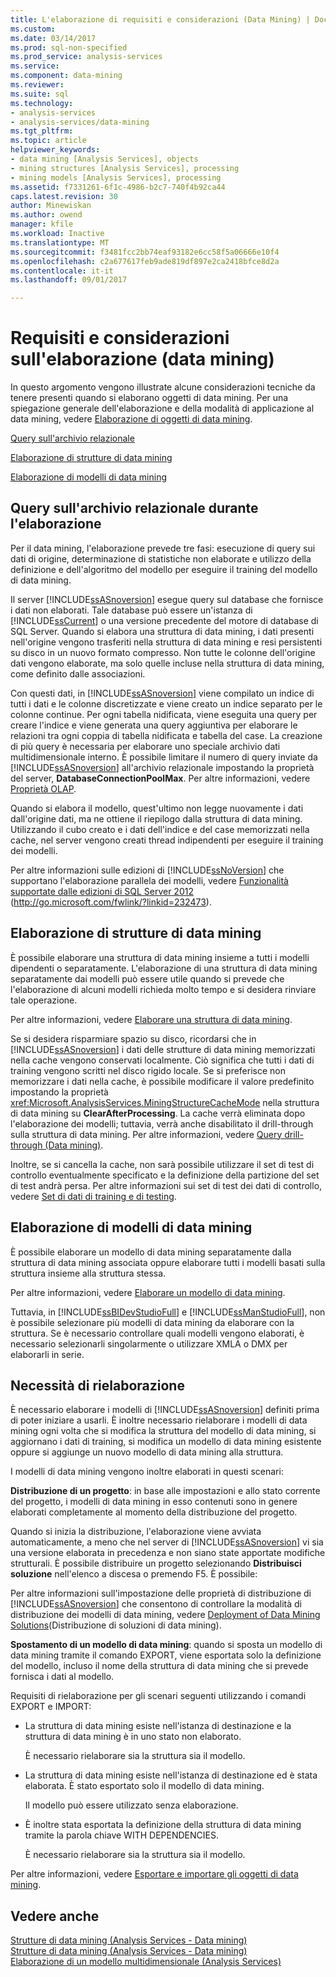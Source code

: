 ```yaml
---
title: L'elaborazione di requisiti e considerazioni (Data Mining) | Documenti Microsoft
ms.custom: 
ms.date: 03/14/2017
ms.prod: sql-non-specified
ms.prod_service: analysis-services
ms.service: 
ms.component: data-mining
ms.reviewer: 
ms.suite: sql
ms.technology:
- analysis-services
- analysis-services/data-mining
ms.tgt_pltfrm: 
ms.topic: article
helpviewer_keywords:
- data mining [Analysis Services], objects
- mining structures [Analysis Services], processing
- mining models [Analysis Services], processing
ms.assetid: f7331261-6f1c-4986-b2c7-740f4b92ca44
caps.latest.revision: 30
author: Minewiskan
ms.author: owend
manager: kfile
ms.workload: Inactive
ms.translationtype: MT
ms.sourcegitcommit: f3481fcc2bb74eaf93182e6cc58f5a06666e10f4
ms.openlocfilehash: c2a677617feb9ade819df897e2ca2418bfce8d2a
ms.contentlocale: it-it
ms.lasthandoff: 09/01/2017

---
```

# <a name="processing-requirements-and-considerations-data-mining"></a>Requisiti e considerazioni sull'elaborazione (data mining)
  In questo argomento vengono illustrate alcune considerazioni tecniche da tenere presenti quando si elaborano oggetti di data mining. Per una spiegazione generale dell'elaborazione e della modalità di applicazione al data mining, vedere [Elaborazione di oggetti di data mining](../../analysis-services/data-mining/processing-data-mining-objects.md).  
  
 [Query sull'archivio relazionale](#bkmk_QueryReqs)  
  
 [Elaborazione di strutture di data mining](#bkmk_ProcessStructures)  
  
 [Elaborazione di modelli di data mining](#bkmk_ProcessModels)  
  
##  <a name="bkmk_QueryReqs"></a> Query sull'archivio relazionale durante l'elaborazione  
 Per il data mining, l'elaborazione prevede tre fasi: esecuzione di query sui dati di origine, determinazione di statistiche non elaborate e utilizzo della definizione e dell'algoritmo del modello per eseguire il training del modello di data mining.  
  
 Il server [!INCLUDE[ssASnoversion](../../includes/ssasnoversion-md.md)] esegue query sul database che fornisce i dati non elaborati. Tale database può essere un'istanza di [!INCLUDE[ssCurrent](../../includes/sscurrent-md.md)] o una versione precedente del motore di database di SQL Server. Quando si elabora una struttura di data mining, i dati presenti nell'origine vengono trasferiti nella struttura di data mining e resi persistenti su disco in un nuovo formato compresso. Non tutte le colonne dell'origine dati vengono elaborate, ma solo quelle incluse nella struttura di data mining, come definito dalle associazioni.  
  
 Con questi dati, in [!INCLUDE[ssASnoversion](../../includes/ssasnoversion-md.md)] viene compilato un indice di tutti i dati e le colonne discretizzate e viene creato un indice separato per le colonne continue. Per ogni tabella nidificata, viene eseguita una query per creare l'indice e viene generata una query aggiuntiva per elaborare le relazioni tra ogni coppia di tabella nidificata e tabella del case. La creazione di più query è necessaria per elaborare uno speciale archivio dati multidimensionale interno. È possibile limitare il numero di query inviate da [!INCLUDE[ssASnoversion](../../includes/ssasnoversion-md.md)] all'archivio relazionale impostando la proprietà del server, **DatabaseConnectionPoolMax**. Per altre informazioni, vedere [Proprietà OLAP](../../analysis-services/server-properties/olap-properties.md).  
  
 Quando si elabora il modello, quest'ultimo non legge nuovamente i dati dall'origine dati, ma ne ottiene il riepilogo dalla struttura di data mining. Utilizzando il cubo creato e i dati dell'indice e del case memorizzati nella cache, nel server vengono creati thread indipendenti per eseguire il training dei modelli.  
  
 Per altre informazioni sulle edizioni di [!INCLUDE[ssNoVersion](../../includes/ssnoversion-md.md)] che supportano l'elaborazione parallela dei modelli, vedere [Funzionalità supportate dalle edizioni di SQL Server 2012](http://go.microsoft.com/fwlink/?linkid=232473) (http://go.microsoft.com/fwlink/?linkid=232473).  
  
##  <a name="bkmk_ProcessStructures"></a> Elaborazione di strutture di data mining  
 È possibile elaborare una struttura di data mining insieme a tutti i modelli dipendenti o separatamente. L'elaborazione di una struttura di data mining separatamente dai modelli può essere utile quando si prevede che l'elaborazione di alcuni modelli richieda molto tempo e si desidera rinviare tale operazione.  
  
 Per altre informazioni, vedere [Elaborare una struttura di data mining](../../analysis-services/data-mining/process-a-mining-structure.md).  
  
 Se si desidera risparmiare spazio su disco, ricordarsi che in [!INCLUDE[ssASnoversion](../../includes/ssasnoversion-md.md)] i dati delle strutture di data mining memorizzati nella cache vengono conservati localmente. Ciò significa che tutti i dati di training vengono scritti nel disco rigido locale. Se si preferisce non memorizzare i dati nella cache, è possibile modificare il valore predefinito impostando la proprietà <xref:Microsoft.AnalysisServices.MiningStructureCacheMode> nella struttura di data mining su **ClearAfterProcessing**. La cache verrà eliminata dopo l'elaborazione dei modelli; tuttavia, verrà anche disabilitato il drill-through sulla struttura di data mining. Per altre informazioni, vedere [Query drill-through &#40;Data mining&#41;](../../analysis-services/data-mining/drillthrough-queries-data-mining.md).  
  
 Inoltre, se si cancella la cache, non sarà possibile utilizzare il set di test di controllo eventualmente specificato e la definizione della partizione del set di test andrà persa. Per altre informazioni sui set di test dei dati di controllo, vedere [Set di dati di training e di testing](../../analysis-services/data-mining/training-and-testing-data-sets.md).  
  
##  <a name="bkmk_ProcessModels"></a> Elaborazione di modelli di data mining  
 È possibile elaborare un modello di data mining separatamente dalla struttura di data mining associata oppure elaborare tutti i modelli basati sulla struttura insieme alla struttura stessa.  
  
 Per altre informazioni, vedere [Elaborare un modello di data mining](../../analysis-services/data-mining/process-a-mining-model.md).  
  
 Tuttavia, in [!INCLUDE[ssBIDevStudioFull](../../includes/ssbidevstudiofull-md.md)] e [!INCLUDE[ssManStudioFull](../../includes/ssmanstudiofull-md.md)], non è possibile selezionare più modelli di data mining da elaborare con la struttura. Se è necessario controllare quali modelli vengono elaborati, è necessario selezionarli singolarmente o utilizzare XMLA o DMX per elaborarli in serie.  
  
## <a name="when-reprocessing-is-required"></a>Necessità di rielaborazione  
 È necessario elaborare i modelli di [!INCLUDE[ssASnoversion](../../includes/ssasnoversion-md.md)] definiti prima di poter iniziare a usarli. È inoltre necessario rielaborare i modelli di data mining ogni volta che si modifica la struttura del modello di data mining, si aggiornano i dati di training, si modifica un modello di data mining esistente oppure si aggiunge un nuovo modello di data mining alla struttura.  
  
 I modelli di data mining vengono inoltre elaborati in questi scenari:  
  
 **Distribuzione di un progetto**: in base alle impostazioni e allo stato corrente del progetto, i modelli di data mining in esso contenuti sono in genere elaborati completamente al momento della distribuzione del progetto.  
  
 Quando si inizia la distribuzione, l'elaborazione viene avviata automaticamente, a meno che nel server di [!INCLUDE[ssASnoversion](../../includes/ssasnoversion-md.md)] vi sia una versione elaborata in precedenza e non siano state apportate modifiche strutturali. È possibile distribuire un progetto selezionando **Distribuisci soluzione** nell'elenco a discesa o premendo F5. È possibile:  
  
 Per altre informazioni sull'impostazione delle proprietà di distribuzione di [!INCLUDE[ssASnoversion](../../includes/ssasnoversion-md.md)] che consentono di controllare la modalità di distribuzione dei modelli di data mining, vedere [Deployment of Data Mining Solutions](../../analysis-services/data-mining/deployment-of-data-mining-solutions.md)(Distribuzione di soluzioni di data mining).  
  
 **Spostamento di un modello di data mining**: quando si sposta un modello di data mining tramite il comando EXPORT, viene esportata solo la definizione del modello, incluso il nome della struttura di data mining che si prevede fornisca i dati al modello.  
  
 Requisiti di rielaborazione per gli scenari seguenti utilizzando i comandi EXPORT e IMPORT:  
  
-   La struttura di data mining esiste nell'istanza di destinazione e la struttura di data mining è in uno stato non elaborato.  
  
     È necessario rielaborare sia la struttura sia il modello.  
  
-   La struttura di data mining esiste nell'istanza di destinazione ed è stata elaborata. È stato esportato solo il modello di data mining.  
  
     Il modello può essere utilizzato senza elaborazione.  
  
-   È inoltre stata esportata la definizione della struttura di data mining tramite la parola chiave WITH DEPENDENCIES.  
  
     È necessario rielaborare sia la struttura sia il modello.  
  
 Per altre informazioni, vedere [Esportare e importare gli oggetti di data mining](../../analysis-services/data-mining/export-and-import-data-mining-objects.md).  
  
## <a name="see-also"></a>Vedere anche  
 [Strutture di data mining &#40;Analysis Services - Data mining&#41;](../../analysis-services/data-mining/mining-structures-analysis-services-data-mining.md)   
 [Strutture di data mining &#40;Analysis Services - Data mining&#41;](../../analysis-services/data-mining/mining-structures-analysis-services-data-mining.md)   
 [Elaborazione di un modello multidimensionale &#40;Analysis Services&#41;](../../analysis-services/multidimensional-models/processing-a-multidimensional-model-analysis-services.md)  
  
  

